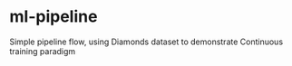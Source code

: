 # ml-pipeline
Simple pipeline flow, using Diamonds dataset to demonstrate Continuous training paradigm 
